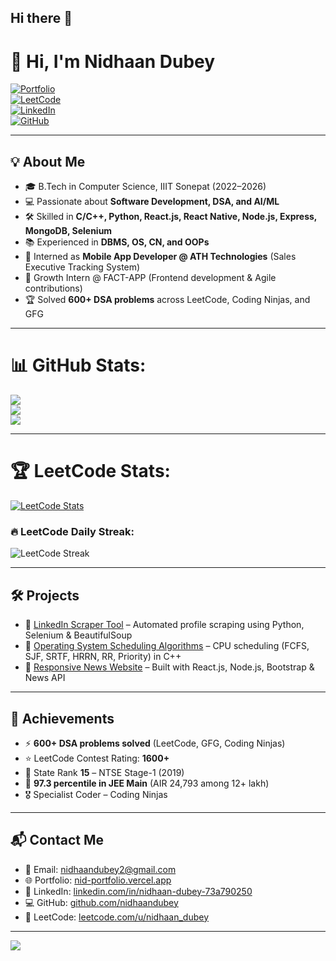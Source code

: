 ## Hi there 👋  

# 🚀 Hi, I'm Nidhaan Dubey  

[![Portfolio](https://img.shields.io/badge/Portfolio-000?style=for-the-badge&logo=vercel&logoColor=white)](https://nid-portfolio.vercel.app/)  
[![LeetCode](https://img.shields.io/badge/LeetCode-000?style=for-the-badge&logo=leetcode&logoColor=yellow)](https://leetcode.com/u/nidhaan_dubey/)  
[![LinkedIn](https://img.shields.io/badge/LinkedIn-000?style=for-the-badge&logo=linkedin&logoColor=0A66C2)](https://www.linkedin.com/in/nidhaan-dubey-73a790250/)  
[![GitHub](https://img.shields.io/badge/GitHub-000?style=for-the-badge&logo=github&logoColor=white)](https://github.com/nidhaandubey)  

---

## 💡 About Me  
- 🎓 B.Tech in Computer Science, IIIT Sonepat (2022–2026)  
- 💻 Passionate about **Software Development, DSA, and AI/ML**  
- 🛠 Skilled in **C/C++, Python, React.js, React Native, Node.js, Express, MongoDB, Selenium**  
- 📚 Experienced in **DBMS, OS, CN, and OOPs**  
- 🚀 Interned as **Mobile App Developer @ ATH Technologies** (Sales Executive Tracking System)  
- 🌱 Growth Intern @ FACT-APP (Frontend development & Agile contributions)  
- 🏆 Solved **600+ DSA problems** across LeetCode, Coding Ninjas, and GFG  

---

# 📊 GitHub Stats:
![](https://github-readme-stats.vercel.app/api?username=nidhaandubey&theme=dark&hide_border=false&include_all_commits=false&count_private=false)<br/>
![](https://nirzak-streak-stats.vercel.app/?user=nidhaandubey&theme=dark&hide_border=false)<br/>
![](https://github-readme-stats.vercel.app/api/top-langs/?username=nidhaandubey&theme=dark&hide_border=false&include_all_commits=false&count_private=false&layout=compact)

---

# 🏆 LeetCode Stats:
[![LeetCode Stats](https://leetcode-stats.vercel.app/api?username=nidhaan_dubey&theme=dark)](https://leetcode.com/u/nidhaan_dubey/)  

### 🔥 LeetCode Daily Streak:
![LeetCode Streak](https://leetcard.jacoblin.cool/nidhaan_dubey?theme=dark&ext=heatmap)

---

## 🛠 Projects  
- 🔗 [LinkedIn Scraper Tool](https://github.com/nidhaandubey/linkedin) – Automated profile scraping using Python, Selenium & BeautifulSoup  
- 🔗 [Operating System Scheduling Algorithms](https://github.com/nidhaandubey/Scheduling_Algo) – CPU scheduling (FCFS, SJF, SRTF, HRRN, RR, Priority) in C++  
- 🔗 [Responsive News Website](https://github.com/nidhaandubey/newsapp) – Built with React.js, Node.js, Bootstrap & News API  

---

## 🏅 Achievements  
- ⚡ **600+ DSA problems solved** (LeetCode, GFG, Coding Ninjas)  
- ⭐ LeetCode Contest Rating: **1600+**  
- 🥇 State Rank **15** – NTSE Stage-1 (2019)  
- 🥈 **97.3 percentile in JEE Main** (AIR 24,793 among 12+ lakh)  
- 🎖 Specialist Coder – Coding Ninjas  

---

## 📬 Contact Me  
- 📧 Email: [nidhaandubey2@gmail.com](mailto:nidhaandubey2@gmail.com)  
- 🌐 Portfolio: [nid-portfolio.vercel.app](https://nid-portfolio.vercel.app/)  
- 💼 LinkedIn: [linkedin.com/in/nidhaan-dubey-73a790250](https://www.linkedin.com/in/nidhaan-dubey-73a790250/)  
- 💻 GitHub: [github.com/nidhaandubey](https://github.com/nidhaandubey)  
- 🧩 LeetCode: [leetcode.com/u/nidhaan_dubey](https://leetcode.com/u/nidhaan_dubey/)  

---

[![](https://visitcount.itsvg.in/api?id=nidhaandubey&icon=0&color=0)](https://visitcount.itsvg.in)  

<!-- Proudly created with GPRM ( https://gprm.itsvg.in ) -->
